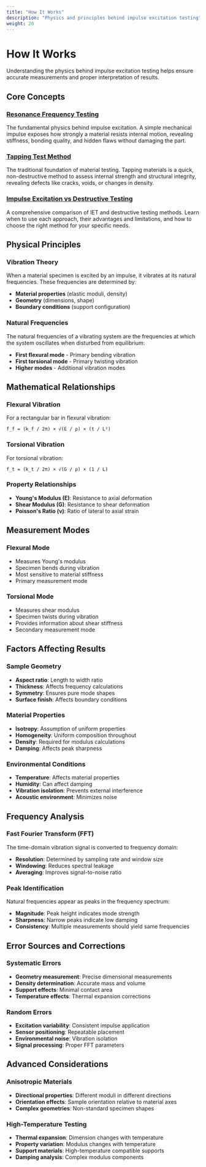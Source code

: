 ```yaml
---
title: "How It Works"
description: "Physics and principles behind impulse excitation testing"
weight: 20
---
```


# How It Works

Understanding the physics behind impulse excitation testing helps ensure accurate measurements and proper interpretation of results.

## Core Concepts

### [Resonance Frequency Testing](/docs/how-it-works/resonance-frequency-testing/)
The fundamental physics behind impulse excitation. A simple mechanical impulse exposes how strongly a material resists internal motion, revealing stiffness, bonding quality, and hidden flaws without damaging the part.

### [Tapping Test Method](/docs/how-it-works/tapping-test-method/)
The traditional foundation of material testing. Tapping materials is a quick, non-destructive method to assess internal strength and structural integrity, revealing defects like cracks, voids, or changes in density.

### [Impulse Excitation vs Destructive Testing](/docs/how-it-works/iet-vs-destructive-testing/)
A comprehensive comparison of IET and destructive testing methods. Learn when to use each approach, their advantages and limitations, and how to choose the right method for your specific needs.

## Physical Principles

### Vibration Theory
When a material specimen is excited by an impulse, it vibrates at its natural frequencies. These frequencies are determined by:
- **Material properties** (elastic moduli, density)
- **Geometry** (dimensions, shape)
- **Boundary conditions** (support configuration)

### Natural Frequencies
The natural frequencies of a vibrating system are the frequencies at which the system oscillates when disturbed from equilibrium:
- **First flexural mode** - Primary bending vibration
- **First torsional mode** - Primary twisting vibration
- **Higher modes** - Additional vibration modes

## Mathematical Relationships

### Flexural Vibration
For a rectangular bar in flexural vibration:
```
f_f = (k_f / 2π) × √(E / ρ) × (t / L²)
```

### Torsional Vibration
For torsional vibration:
```
f_t = (k_t / 2π) × √(G / ρ) × (1 / L)
```

### Property Relationships
- **Young's Modulus (E)**: Resistance to axial deformation
- **Shear Modulus (G)**: Resistance to shear deformation
- **Poisson's Ratio (ν)**: Ratio of lateral to axial strain

## Measurement Modes

### Flexural Mode
- Measures Young's modulus
- Specimen bends during vibration
- Most sensitive to material stiffness
- Primary measurement mode

### Torsional Mode
- Measures shear modulus
- Specimen twists during vibration
- Provides information about shear stiffness
- Secondary measurement mode

## Factors Affecting Results

### Sample Geometry
- **Aspect ratio**: Length to width ratio
- **Thickness**: Affects frequency calculations
- **Symmetry**: Ensures pure mode shapes
- **Surface finish**: Affects boundary conditions

### Material Properties
- **Isotropy**: Assumption of uniform properties
- **Homogeneity**: Uniform composition throughout
- **Density**: Required for modulus calculations
- **Damping**: Affects peak sharpness

### Environmental Conditions
- **Temperature**: Affects material properties
- **Humidity**: Can affect damping
- **Vibration isolation**: Prevents external interference
- **Acoustic environment**: Minimizes noise

## Frequency Analysis

### Fast Fourier Transform (FFT)
The time-domain vibration signal is converted to frequency domain:
- **Resolution**: Determined by sampling rate and window size
- **Windowing**: Reduces spectral leakage
- **Averaging**: Improves signal-to-noise ratio

### Peak Identification
Natural frequencies appear as peaks in the frequency spectrum:
- **Magnitude**: Peak height indicates mode strength
- **Sharpness**: Narrow peaks indicate low damping
- **Consistency**: Multiple measurements should yield same frequencies

## Error Sources and Corrections

### Systematic Errors
- **Geometry measurement**: Precise dimensional measurements
- **Density determination**: Accurate mass and volume
- **Support effects**: Minimal contact area
- **Temperature effects**: Thermal expansion corrections

### Random Errors
- **Excitation variability**: Consistent impulse application
- **Sensor positioning**: Repeatable placement
- **Environmental noise**: Vibration isolation
- **Signal processing**: Proper FFT parameters

## Advanced Considerations

### Anisotropic Materials
- **Directional properties**: Different moduli in different directions
- **Orientation effects**: Sample orientation relative to material axes
- **Complex geometries**: Non-standard specimen shapes

### High-Temperature Testing
- **Thermal expansion**: Dimension changes with temperature
- **Property variation**: Modulus changes with temperature
- **Support materials**: High-temperature compatible supports
- **Damping analysis**: Complex modulus components
